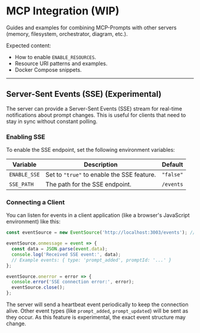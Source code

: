 # MCP Integration (WIP)

Guides and examples for combining MCP-Prompts with other servers (memory, filesystem, orchestrator, diagram, etc.).

Expected content:

- How to enable `ENABLE_RESOURCES`.
- Resource URI patterns and examples.
- Docker Compose snippets.

---

## Server-Sent Events (SSE) (Experimental)

The server can provide a Server-Sent Events (SSE) stream for real-time notifications about prompt changes. This is useful for clients that need to stay in sync without constant polling.

### Enabling SSE

To enable the SSE endpoint, set the following environment variables:

| Variable     | Description                                | Default   |
| ------------ | ------------------------------------------ | --------- |
| `ENABLE_SSE` | Set to `"true"` to enable the SSE feature. | `"false"` |
| `SSE_PATH`   | The path for the SSE endpoint.             | `/events` |

### Connecting a Client

You can listen for events in a client application (like a browser's JavaScript environment) like this:

```javascript
const eventSource = new EventSource('http://localhost:3003/events'); // Adjust URL as needed

eventSource.onmessage = event => {
  const data = JSON.parse(event.data);
  console.log('Received SSE event:', data);
  // Example events: { type: 'prompt_added', promptId: '...' }
};

eventSource.onerror = error => {
  console.error('SSE connection error:', error);
  eventSource.close();
};
```

The server will send a heartbeat event periodically to keep the connection alive. Other event types (like `prompt_added`, `prompt_updated`) will be sent as they occur. As this feature is experimental, the exact event structure may change.
